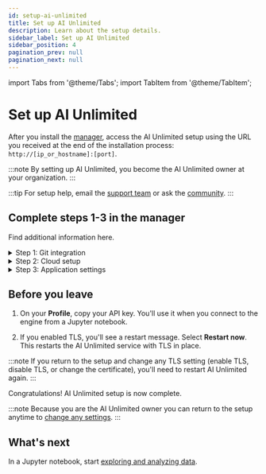```yaml
---
id: setup-ai-unlimited
title: Set up AI Unlimited
description: Learn about the setup details.
sidebar_label: Set up AI Unlimited
sidebar_position: 4
pagination_prev: null
pagination_next: null
---
```


import Tabs from '@theme/Tabs';
import TabItem from '@theme/TabItem';

# Set up AI Unlimited

After you install the [manager](../glossary.md#ai-unlimited-manager), access the AI Unlimited setup using the URL you received at the end of the installation process: `http://[ip_or_hostname]:[port]`. 

:::note
By setting up AI Unlimited, you become the AI Unlimited owner at your organization.
:::

:::tip
For setup help, email the <a href="mailto:aiunlimited.support@Teradata.com">support team</a> or ask the [community](https://support.teradata.com/community?id=community_forum&sys_id=b0aba91597c329d0e6d2bd8c1253affa).
:::

<a id="setup-fields"></a>	
## Complete steps 1-3 in the manager

Find additional information here.

<details>

<summary>Step 1: Git integration</summary>

**OAuth app**

An OAuth app allows a user to grant access to their account on one website or service to their account on another, without sharing their password. 

AI Unlimited uses your [OAuth app](./create-oauth-app.md) to authorize access to your GitLab or GitHub account. This allows AI Unlimited to store user and project information there. 

GitLab or GitHub uses the authorization callback URL, after authenticating a user, to redirect back to the manager. 

Selecting **Authenticate**, and signing in, establishes this access and returns you to the setup. 

:::warning
To allow the authentication window to appear, make sure that in your browser settings popups are enabled for the manager site.
:::

<Tabs>
<TabItem value="gitlab" label="GitLab">

**Group access**

Two groups in your GitLab account can help with access control and project repository management. 

Members of the **Authorizing group** can sign in to the AI Unlimited manager with their GitLab credentials and authenticate themselves. If you leave this field blank, only you, the admin user, can sign in and authenticate yourself. No other user will be able to sign in to the manager.

The **Repository group** is the group in which all AI Unlimited project repositories are stored. If you leave this field blank, projects are stored in your personal GitLab space.

</TabItem>

<TabItem value="github" label="GitHub">

**Organization access**

Two organizations in your GitHub account can help with access control and project repository management. 

Members of the **Authorizing organization** can sign in to the AI Unlimited manager with their GitHub credentials and authenticate themselves. If you leave this field blank, only you, the admin user, can sign in and authenticate yourself. No other user will be able to sign in to the manager.

The **Repository organization** is the organization in which all AI Unlimited project repositories are stored. If you leave this field blank, projects are stored in your personal GitHub space.

</TabItem>
</Tabs>

</details>


<details>

<summary>Step 2: Cloud setup</summary>

Some of these fields are for default values. Later, when you deploy the engine from a Jupyter notebook, you can specify values, different from the defaults, for that deployment.

<Tabs>
<TabItem value="aws1" label="AWS">

**IAM role**

If AI Unlimited creates the IAM role for the engine, it creates it for the AWS [cluster](../glossary.md#cluster) that deploys the engine&mdash;each time you deploy the engine. If [your organization creates the role](../resources/aws-requirements.md#provide-roles-created-by-your-organization) for the engine, it must be broad enough to include all the clusters that might deploy the engine.

**Inbound security: Security group names**

If you deploy the engine in the same Virtual Private Cloud as AI Unlimited, include the AI Unlimited security group to ensure that AI Unlimited can communicate with the engine.

</TabItem>

<TabItem value="azure" label="Azure">

**Inbound security: Application security group names**

If you deploy the engine in the same Virtual Private Cloud as AI Unlimited, include the AI Unlimited application security group to ensure that AI Unlimited can communicate with the engine.

</TabItem>
</Tabs>

**Network type: Public** or **Private** 

This refers to how AI Unlimited should communicate with the engine. The engine might have a public IP address, a private IP address, or both. Indicate the type of IP address to which AI Unlimited should connect.

</details>


<details>

<summary>Step 3: Application settings</summary>

**TLS**

Use [Transport Layer Security (TLS)](../glossary.md#transport-layer-security) to secure connections to the AI Unlimited service and safeguard your data in transit.

**Certificates**

If you have a certificate issued by a trusted Certificate Authority (CA), you can provide it and its key. You'll be responsible for managing the certificate lifecycle, including renewal and validation. If you have specific requirements or need more control over your certificates, bringing your own is a good option.

Or use a Teradata system-generated certificate. It automatically renews before it expires.

</details>


## Before you leave

1. On your **Profile**, copy your API key.
    You'll use it when you connect to the engine from a Jupyter notebook.

2. If you enabled TLS, you'll see a restart message. Select **Restart now**. This restarts the AI Unlimited service with TLS in place. 

:::note
If you return to the setup and change any TLS setting (enable TLS, disable TLS, or change the certificate), you'll need to restart AI Unlimited again.
:::

Congratulations! AI Unlimited setup is now complete.


:::note
Because you are the AI Unlimited owner you can return to the setup anytime to [change any settings](../manage-ai-unlimited/change-settings.md). 
:::


## What's next

In a Jupyter notebook, start [exploring and analyzing data](../explore-and-analyze-data/index.md).













 







